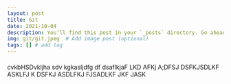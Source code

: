 ```yaml
---
layout: post
title: Git
date: 2021-10-04
description: You’ll find this post in your `_posts` directory. Go ahead and edit it and re-build the site to see your changes. # Add post description (optional)
img: git/git.jpeg  # Add image post (optional)
tags: [] # add tag
---
```



#### 
cvkbHSDvkljha
sdv kgkasljdfg df
dsaflkjaF LKD
AFKj A;DFSJ   DSFKJSDLKF ASKLFJ K DSFKJ ASDLFKJ FJSADLKF JKF JASK

